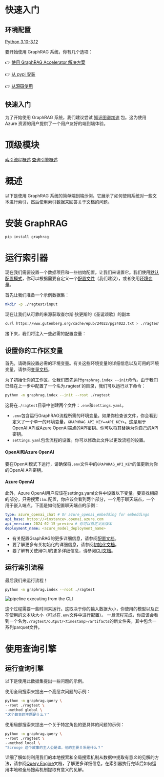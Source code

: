 
# 快速入门

## 环境配置

[Python 3.10-3.12](https://www.python.org/downloads/)

要开始使用 GraphRAG 系统，你有几个选项：

👉 [使用 GraphRAG Accelerator 解决方案](https://github.com/Azure-Samples/graphrag-accelerator) 

👉 [从 pypi 安装](https://pypi.org/project/graphrag/) 

👉 [从源码使用](/posts/developing)

## 快速入门

为了开始使用 GraphRAG 系统，我们建议尝试 [知识图谱加速](https://github.com/Azure-Samples/graphrag-accelerator) 包。这为使用 Azure 资源的用户提供了一个用户友好的端到端体验。

# 顶级模块

[索引流程概述](/posts/index/overview)
[查询引擎概述](/posts/query/overview)

# 概述

以下是使用 GraphRAG 系统的简单端到端示例。它展示了如何使用系统对一些文本进行索引，然后使用索引数据来回答关于文档的问题。

# 安装 GraphRAG

```bash
pip install graphrag
```

# 运行索引器

现在我们需要设置一个数据项目和一些初始配置。让我们来设置它。我们使用[默认配置模式](/posts/config/overview/)，你可以根据需要自定义一个[配置文件](/posts/config/json_yaml/)（我们建议），或者使用[环境变量](/posts/config/env_vars/)。

首先让我们准备一个示例数据集：

```sh
mkdir -p ./ragtest/input
```

现在让我们从可靠的来源获取查尔斯·狄更斯的《圣诞颂歌》的副本

```sh
curl https://www.gutenberg.org/cache/epub/24022/pg24022.txt > ./ragtest/input/book.txt
```

接下来，我们将注入一些必需的配置变量：

## 设置你的工作区变量

首先，请确保设置必需的环境变量。有关这些环境变量的详细信息以及可用的环境变量，请参阅[变量文档](/posts/config/overview/)。

为了初始化你的工作区，让我们首先运行`graphrag.index --init`命令。由于我们已经在上一步中配置了一个名为\.ragtest`的目录，我们可以运行以下命令：

```sh
python -m graphrag.index --init --root ./ragtest
```

这将在`./ragtest`目录中创建两个文件：`.env`和`settings.yaml`。

- `.env`包含运行GraphRAG流程所需的环境变量。如果你检查该文件，你会看到定义了一个单一的环境变量，`GRAPHRAG_API_KEY=<API_KEY>`。这是用于OpenAI API或Azure OpenAI端点的API密钥。你可以将其替换为你自己的API密钥。
- `settings.yaml`包含流程的设置。你可以修改此文件以更改流程的设置。
  <br/>

#### OpenAI和Azure OpenAI

要在OpenAI模式下运行，请确保将`.env`文件中的`GRAPHRAG_API_KEY`的值更新为你的OpenAI API密钥。

#### Azure OpenAI

此外，Azure OpenAI用户应该在settings.yaml文件中设置以下变量。要查找相应的部分，只需搜索`llm:`配置，你应该会看到两个部分，一个用于聊天端点，一个用于嵌入端点。下面是如何配置聊天端点的示例：

```yaml
type: azure_openai_chat # Or azure_openai_embedding for embeddings
api_base: https://<instance>.openai.azure.com
api_version: 2024-02-15-preview # 你可以自定义此版本
deployment_name: <azure_model_deployment_name>
```

- 有关配置GraphRAG的更多详细信息，请参阅[配置文档](/posts/config/overview/)。
- 要了解更多有关初始化的详细信息，请参阅[初始化文档](/posts/config/init/)。
- 要了解有关使用CLI的更多详细信息，请参阅[CLI文档](/posts/query/3-cli/)。

## 运行索引流程
 
最后我们来运行流程！

```sh
python -m graphrag.index --root ./ragtest
```

![pipeline executing from the CLI](/img/pipeline-running.png)

这个过程需要一些时间来运行。这取决于你的输入数据大小，你使用的模型以及正在使用的文本块大小（可以在`.env`文件中进行配置）。
一旦流程完成，你应该会看到一个名为`./ragtest/output/<timestamp>/artifacts`的新文件夹，其中包含一系列parquet文件。

# 使用查询引擎

## 运行查询引擎


以下是使用此数据集提出一些问题的示例。

使用全局搜索来提出一个高层次问题的示例：

```sh
python -m graphrag.query \
--root ./ragtest \
--method global \
"这个故事的主题是什么？"
```

使用局部搜索来提出一个关于特定角色的更具体的问题的示例：

```sh
python -m graphrag.query \
--root ./ragtest \
--method local \
"Scrooge 这个故事的主人公是谁，他的主要关系是什么？"
```

详细了解如何利用我们的本地搜索和全局搜索机制从数据中提取有意义的见解的方法，请参阅[Query Engine](/posts/query/overview)文档，了解更多详细信息。在索引器执行完毕后如何运用本地和全局搜索机制提取有意义的见解。 